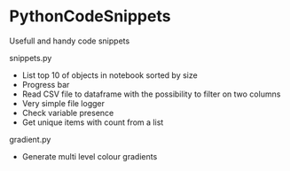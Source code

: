 # PythonCodeSnippets
Usefull and handy code snippets

snippets.py
* List top 10 of objects in notebook sorted by size
* Progress bar
* Read CSV file to dataframe with the possibility to filter on two columns
* Very simple file logger
* Check variable presence
* Get unique items with count from a list

gradient.py
* Generate multi level colour gradients
